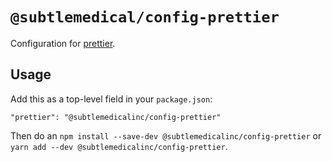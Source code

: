 # `@subtlemedical/config-prettier`

Configuration for [prettier](https://prettier.io/).

## Usage

Add this as a top-level field in your `package.json`:

```
"prettier": "@subtlemedicalinc/config-prettier"
```

Then do an `npm install --save-dev @subtlemedicalinc/config-prettier` or `yarn add --dev @subtlemedicalinc/config-prettier`.
